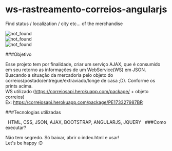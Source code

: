 # ws-rastreamento-correios-angularjs
Find status / localization / city etc... of the merchandise

<div><img alt="not_found" src="img/data.png" /></div>
<div><img alt="not_found" src="img/empty_field.png" /></div>
<div><img alt="not_found" src="img/not_found.png" /></div>


###Objetivo

Esse projeto tem por finalidade, criar um serviço AJAX, que é consumido em seu retorno as informações de um WebService(WS) em JSON. Buscando a situação da mercadoria pelo objeto do correios(postado/entregue/extraviado/longe de casa ;D). Conforme os prints acima.<br>
WS utilizado (https://correiosapi.herokuapp.com/package/ + objeto correios)<br>
Ex: https://correiosapi.herokuapp.com/package/PE173327987BR

###Tecnologias utilizadas

  HTML, CSS, JSON, AJAX, BOOTSTRAP, ANGULARJS, JQUERY
			 
###Como executar?

Não tem segredo. Só baixar, abrir o index.html e usar!<br>
Let's be happy :D
